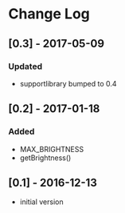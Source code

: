 # Change Log

## [0.3] - 2017-05-09
### Updated
- supportlibrary bumped to 0.4

## [0.2] - 2017-01-18
### Added
- MAX_BRIGHTNESS
- getBrightness()

## [0.1] - 2016-12-13
- initial version
